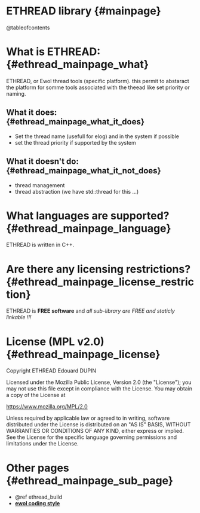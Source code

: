 ETHREAD library                                {#mainpage}
===============

@tableofcontents

What is ETHREAD:                               {#ethread_mainpage_what}
================

ETHREAD, or Ewol thread tools (specific platform). this permit to abstaract the platform for somme tools associated with the theead like set priority or naming.

What it does:                               {#ethread_mainpage_what_it_does}
-------------

  - Set the thread name (usefull for elog) and in the system if possible
  - set the thread priority if supported by the system

What it doesn't do:                          {#ethread_mainpage_what_it_not_does}
-------------------

  - thread management
  - thread abstraction (we have std::thread for this ...)

What languages are supported?                    {#ethread_mainpage_language}
=============================

ETHREAD is written in C++.


Are there any licensing restrictions?            {#ethread_mainpage_license_restriction}
=====================================

ETHREAD is **FREE software** and _all sub-library are FREE and staticly linkable !!!_


License (MPL v2.0)                               {#ethread_mainpage_license}
==================

Copyright ETHREAD Edouard DUPIN

Licensed under the Mozilla Public License, Version 2.0 (the "License");
you may not use this file except in compliance with the License.
You may obtain a copy of the License at

<https://www.mozilla.org/MPL/2.0>

Unless required by applicable law or agreed to in writing, software
distributed under the License is distributed on an "AS IS" BASIS,
WITHOUT WARRANTIES OR CONDITIONS OF ANY KIND, either express or implied.
See the License for the specific language governing permissions and
limitations under the License.


Other pages                              {#ethread_mainpage_sub_page}
===========

  - @ref ethread_build
  - [**ewol coding style**](http://atria-soft.github.io/ewol/ewol_coding_style.html)

